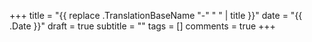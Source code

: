 +++
title = "{{ replace .TranslationBaseName "-" " " | title }}"
date = "{{ .Date }}"
draft = true
subtitle = ""
tags = []
comments = true
+++